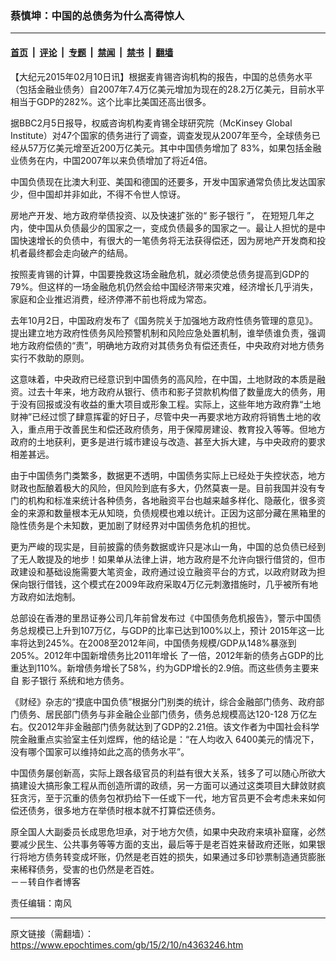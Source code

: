 ### 蔡慎坤：中国的总债务为什么高得惊人

---

#### [首页](../../../..?n4363246) &nbsp;|&nbsp; [评论](../../../../../epoch-comment?n4363246) &nbsp;|&nbsp; [专题](../../../../../epoch-special?n4363246) &nbsp;|&nbsp; [禁闻](../../../../../epoch-news?n4363246) &nbsp;|&nbsp; [禁书](../../../../../books?n4363246) &nbsp;|&nbsp; [翻墙](https://github.com/gfw-breaker/nogfw/blob/master/README.md?n4363246)


<div class="post_content" id="artbody" itemprop="articleBody">
 <!-- article content begin -->
 <p>
  【大纪元2015年02月10日讯】根据麦肯锡咨询机构的报告，中国的总债务水平（包括金融业债务）自2007年7.4万亿美元增加为现在的28.2万亿美元，目前水平相当于GDP的282%。这个比率比美国还高出很多。
 </p>
 <p>
  据BBC2月5日报导，权威咨询机构麦肯锡全球研究院（McKinsey Global Institute）对47个国家的债务进行了调查，调查发现从2007年至今，全球债务已经从57万亿美元增至近200万亿美元。其中中国债务增加了 83%，如果包括金融业债务在内，中国2007年以来负债增加了将近4倍。
 </p>
 <p>
  中国负债现在比澳大利亚、美国和德国的还要多，开发中国家通常负债比发达国家少，但中国却并非如此，不得不令世人惊讶。
 </p>
 <p>
  房地产开发、地方政府举债投资、以及快速扩张的“
  <ok href="https://www.epochtimes.com/gb/tag/%E5%BD%B1%E5%AD%90%E9%93%B6%E8%A1%8C.html">
   影子银行
  </ok>
  ”， 在短短几年之内，使中国从负债最少的国家之一，变成负债最多的国家之一。最让人担忧的是中国快速增长的负债中，有很大的一笔债务将无法获得偿还，因为房地产开发商和投机者最终都会走向破产的结局。
 </p>
 <p>
  按照麦肯锡的计算，中国要挽救这场金融危机，就必须使总债务提高到GDP的79%。但这样的一场金融危机仍然会给中国经济带来灾难，经济增长几乎消失，家庭和企业推迟消费，经济停滞不前也将成为常态。
 </p>
 <p>
  去年10月2日，中国政府发布了《国务院关于加强地方政府性债务管理的意见》。提出建立地方政府性债务风险预警机制和风险应急处置机制，谁举债谁负责，强调地方政府偿债的“责”，明确地方政府对其债务负有偿还责任，中央政府对地方债务实行不救助的原则。
 </p>
 <p>
  这意味着，中央政府已经意识到中国债务的高风险，在中国，土地财政的本质是融资。过去十年来，地方政府从银行、债市和影子贷款机构借了数量庞大的债务，用于没有回报或没有收益的重大项目或形象工程。实际上，这些年地方政府靠“土地财神”已经过惯了肆意挥霍的好日子，尽管中央一再要求地方政府将销售土地的收 入，重点用于改善民生和偿还政府债务，用于保障房建设、教育投入等等。但地方政府的土地获利，更多是进行城市建设与改造、甚至大拆大建，与中央政府的要求相差甚远。
 </p>
 <p>
  由于中国债务门类繁多，数据更不透明，中国债务实际上已经处于失控状态，地方财政也酝酿着极大的风险，但风险到底有多大，仍然莫衷一是。目前我国并没有专门的机构和标准来统计各种债务，各地融资平台也越来越多样化、隐蔽化，很多资金的来源和数量根本无从知晓，负债规模也难以统计。正因为这部分藏在黑箱里的隐性债务是个未知数，更加剧了财经界对中国债务危机的担忧。
 </p>
 <p>
  更为严峻的现实是，目前披露的债务数据或许只是冰山一角，中国的总负债已经到了无人敢提及的地步！如果单从法律上讲，地方政府是不允许向银行借贷的，但市政建设和基础设施需要大笔资金，政府通过设立融资平台的方式，以政府财政为担保向银行借钱，这个模式在2009年政府采取4万亿元刺激措施时，几乎被所有地方政府如法炮制。
 </p>
 <p>
  总部设在香港的里昂证券公司几年前曾发布过《中国债务危机报告》，警示中国债务总规模已上升到107万亿，与GDP的比率已达到100%以上，预计 2015年这一比率将达到245%。在2008至2012年间，中国债务规模/GDP从148%暴涨到205%。2012年中国新增债务比2011年增长 了一倍，2012年新的债务占GDP的比重达到110%。新增债务增长了58%，约为GDP增长的2.9倍。而这些债务主要来自
  <ok href="https://www.epochtimes.com/gb/tag/%E5%BD%B1%E5%AD%90%E9%93%B6%E8%A1%8C.html">
   影子银行
  </ok>
  系统和地方债务。
 </p>
 <p>
  《财经》杂志的“摸底中国负债”根据分门别类的统计，综合金融部门债务、政府部门债务、居民部门债务与非金融企业部门债务，债务总规模高达120-128 万亿左右。仅2012年非金融部门债务就达到了GDP的2.21倍。该文作者为中国社会科学院金融重点实验室主任刘煜辉，他的结论是：“在人均收入 6400美元的情况下，没有哪个国家可以维持如此之高的债务水平”。
 </p>
 <p>
  中国债务屡创新高，实际上跟各级官员的利益有很大关系，钱多了可以随心所欲大搞建设大搞形象工程从而创造所谓的政绩，另一方面可以通过这类项目大肆敛财疯狂贪污，至于沉重的债务包袱扔给下一任或下一代，地方官员更不会考虑未来如何偿还债务，很多地方在举债时根本就不打算偿还债务。
 </p>
 <p>
  原全国人大副委员长成思危坦承，对于地方欠债，如果中央政府来填补窟窿，必然要减少民生、公共事务等等方面的支出，最后等于是老百姓来替政府还账，如果银行将地方债务转变成坏账，仍然是老百姓的损失，如果通过多印钞票制造通货膨胀来稀释债务，受害的也仍然是老百姓。
  <br/>
  －－转自作者博客
 </p>
 <p>
  责任编辑：南风
 </p>
 <!-- article content end -->
 <div id="below_article_ad">
 </div>
</div>


---

原文链接（需翻墙）：https://www.epochtimes.com/gb/15/2/10/n4363246.htm